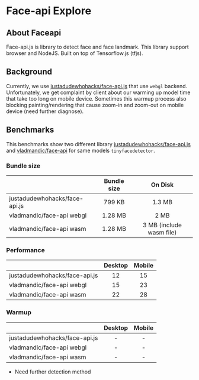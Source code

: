 # Face-api Explore

## About Faceapi

Face-api.js is library to detect face and face landmark. This library support browser and NodeJS. Built on top of Tensorflow.js (tfjs).

## Background
Currently, we use [justadudewhohacks/face-api.js](https://github.com/justadudewhohacks/face-api.js) that use `webgl` backend. Unfortunately, we get complaint by client about our warming up model time that take too long on mobile device. Sometimes this warmup process also blocking painting/rendering that cause zoom-in and zoom-out on mobile device (need further diagnose).

## Benchmarks
This benchmarks show two different library [justadudewhohacks/face-api.js](https://github.com/justadudewhohacks/face-api.js) and [vladmandic/face-api](https://github.com/vladmandic/face-api) for same models `tinyfacedetector`.

### Bundle size

|  | Bundle size | On Disk |
| :---         |     :---:      |  :---: |
| justadudewhohacks/face-api.js   | 799 KB     | 1.3 MB    |
| vladmandic/face-api webgl     | 1.28 MB       | 2 MB     |
| vladmandic/face-api wasm     | 1.28 MB       | 3 MB (include wasm file)    |

### Performance

|  | Desktop | Mobile |
| :---         |     :---:      |  :---: |
| justadudewhohacks/face-api.js   | 12     | 15    |
| vladmandic/face-api webgl     | 15       | 23     |
| vladmandic/face-api wasm     | 22       | 28     |

### Warmup

|  | Desktop | Mobile |
| :---         |     :---:      |  :---: |
| justadudewhohacks/face-api.js   | -     | -    |
| vladmandic/face-api webgl     | -       | -     |
| vladmandic/face-api wasm     | -       | -     |

* Need further detection method
